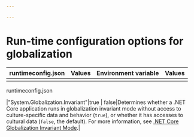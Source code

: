 ```yaml
---

---
```

# Run-time configuration options for globalization

| runtimeconfig.json | Values | Environment variable | Values |
| - | - | - | - |
| | |

runtimeconfig.json

|"System.Globalization.Invariant"|true &#124; false|Determines whether a .NET Core application runs in globalization invariant mode without access to culture-specific data and behavior (`true`), or whether it has accesses to cultural data (`false`, the default). For more information, see [.NET Core Globalization Invariant Mode](https://github.com/dotnet/corefx/blob/master/Documentation/architecture/globalization-invariant-mode.md).|

